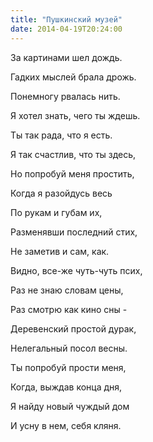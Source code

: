```yaml
---
title: "Пушкинский музей"
date: 2014-04-19T20:24:00
---
```


За картинами шел дождь.

Гадких мыслей брала дрожь.

Понемногу рвалась нить.

Я хотел знать, чего ты ждешь.



Ты так рада, что я есть.

Я так счастлив, что ты здесь,

Но попробуй меня простить,

Когда я разойдусь весь



По рукам и губам их,

Разменявши последний стих,

Не заметив и сам, как.

Видно, все-же чуть-чуть псих,



Раз не знаю словам цены,

Раз смотрю как кино сны - 

Деревенский простой дурак,

Нелегальный посол весны.



Ты попробуй прости меня,

Когда, выждав конца дня,

Я найду новый чуждый дом

И усну в нем, себя кляня.

